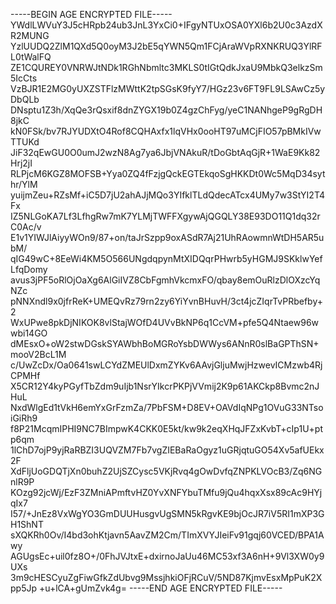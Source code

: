 -----BEGIN AGE ENCRYPTED FILE-----
YWdlLWVuY3J5cHRpb24ub3JnL3YxCi0+IFgyNTUxOSA0YXl6b2U0c3AzdXR2MUNG
YzlUUDQ2ZlM1QXd5Q0oyM3J2bE5qYWN5Qm1FCjAraWVpRXNKRUQ3YlRFL0tWalFQ
ZE1CQUREY0VNRWJtNDk1RGhNbmltc3MKLS0tIGtQdkJxaU9MbkQ3elkzSm5IcCts
VzBJR1E2MG0yUXZSTFlzMWttK2tpSGsK9fyY7/HGz23v6FT9FL9LSAwCz5yDbQLb
DNsptu1Z3h/XqQe3rQsxif8dnZYGX19b0Z4gzChFyg/yeC1NANhgeP9gRgDH8jkC
kN0FSk/bv7RJYUDXtO4Rof8CQHAxfx1lqVHx0ooHT97uMCjFIO57pBMkIVwTTUKd
JiF32qEwGU0O0umJ2wzN8Ag7ya6JbjVNAkuR/tDoGbtAqGjR+1WaE9Kk82Hrj2jI
RLPjcM6KGZ8MOFSB+Yya0ZQ4fFzjgQckEGTEkqoSgHKKDt0Wc5MqD34sythr/YlM
yuijmZeu+RZsMf+iC5D7jU2ahAJjMQo3YIfklTLdQdecATcx4UMy7w3StYI2T4Fx
IZ5NLGoKA7Lf3LfhgRw7mK7YLMjTWFFXgywAjQGQLY38E93DO11Q1dq32rC0Ac/v
E1v1YIWJlAiyyWOn9/87+on/taJrSzpp9oxASdR7Aj21UhRAowmnWtDH5AR5ubM/
qIG49wC+8EeWi4KM5O566UNgdqpynMtXIDQqrPHwrb5yHGMJ9SKklwYefLfqDomy
avus3jPF5oRlOjOaXg6AlGiIVZ8CbFgmhVkcmxFO/qbay8emOuRlzDlOXzcYqNZc
pNNXndl9x0jfrReK+UMEQvRz79rn2zy6YiYvnBHuvH/3ct4jcZIqrTvPRbefby+2
WxUPwe8pkDjNIKOK8vlStajWOfD4UVvBkNP6q1CcVM+pfe5Q4Ntaew96wwbi14GO
dMEsxO+oW2stwDGskSYAWbhBoMGRoYsbDWWys6ANnR0slBaGPThSN+mooV2BcL1M
c/UwZcDx/Oa0641swLCYdZMEUlDxmZYKv6AAvjGljuMwjHzwevICMzwb4RjCPMHf
X5CR12Y4kyPGyfTbZdm9uIjb1NsrYIkcrPKPjVVmij2K9p61AKCkp8Bvmc2nJHuL
NxdWlgEd1tVkH6emYxGrFzmZa/7PbFSM+D8EV+OAVdIqNPg1OVuG33NTsoiGiRh9
f8P21McqmIPHI9NC7BImpwK4CKK0E5kt/kw9k2eqXHqJFZxKvbT+cIp1U+ptp6qm
1lChD7ojP9yjRaRBZI3UQVZM7Fb7vgZIEBaRaOgyz1uGRjqtuGO54Xv5afUEkx2F
XdFljUoGDQTjXn0buhZ2UjSZCysc5VKjRvq4gOwDvfqZNPKLVOcB3/Zq6NGnlR9P
KOzg92jcWj/EzF3ZMniAPmftvHZ0YvXNFYbuTMfu9jQu4hqxXsx89cAc9HYjqIx7
I57/+JnEz8VxWgYO3GmDUUHusgvUgSMN5kRgvKE9bjOcJR7iV5RI1mXP3GH1ShNT
sXQKRh0Ov/I4bd3ohKtjavn5AavZM2Cm/TImXVYJIeiFv91gqj60VCED/BPA1Awy
AGUgsEc+uil0fz8O+/0FhJVJtxE+dxirnoJaUu46MC53xf3A6nH+9Vl3XW0y9UXs
3m9cHESCyuZgFiwGfkZdUbvg9MssjhkiOFjRCuV/5ND87KjmvEsxMpPuK2Xpp5Jp
+u+lCA+gUmZvk4g=
-----END AGE ENCRYPTED FILE-----
